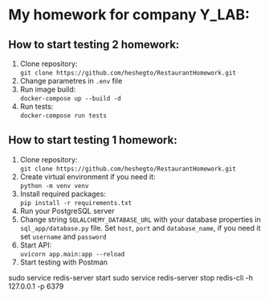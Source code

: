 # My homework for company Y_LAB:
## How to start testing 2 homework:
1) Clone repository:<br/>
`git clone https://github.com/heshegto/RestaurantHomework.git`
2) Change parametres in `.env` file
3) Run image build:<br/>
`docker-compose up --build -d`
4) Run tests:<br/>
`docker-compose run tests`

## How to start testing 1 homework:
1) Clone repository:<br/>
`git clone https://github.com/heshegto/RestaurantHomework.git`
2) Create virtual environment if you need it:<br/>
`python -m venv venv`
3) Install required packages:<br/>
`pip install -r requirements.txt`
4) Run your PostgreSQL server
5) Change string `SQLALCHEMY_DATABASE_URL` with your database properties in `sql_app/database.py` file. Set `host`,
`port` and `database_name`, if you need it set `username` and `password`
6) Start API:<br/>
`uvicorn app.main:app --reload`
7) Start testing with Postman



 sudo service redis-server start
 sudo service redis-server stop
 redis-cli -h 127.0.0.1 -p 6379
